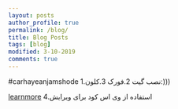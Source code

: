 ```yaml
---
layout: posts
author_profile: true
permalink: /blog/
title: Blog Posts
tags: [blog]
modified: 3-10-2019
comments: true
---
```

#carhayeanjamshode
1.نصب گیت
2.فورک
3.کلون:)))
<td><a href="http://www.randomhousebooks.com/new-releases//">learnmore</a></td>
4.استفاده از وی اس کود برای ویرایش